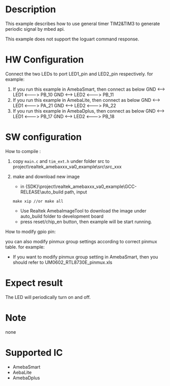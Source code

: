 # Description
This example describes how to use general timer TIM2&TIM3 to generate periodic signal by mbed api.

This example does not support the loguart command response.

# HW Configuration

Connect the two LEDs to port LED1_pin and LED2_pin respectively. for example:

1. If you run this example in AmebaSmart, then connect as below
GND <--> LED1 <---> PB_10
GND <--> LED2 <---> PB_11
2. If you run this example in AmebaLite, then connect as below
GND <--> LED1 <---> PA_21
GND <--> LED2 <---> PA_22
3. If you run this example in AmebaDplus, then connect as below
GND <--> LED1 <---> PB_17
GND <--> LED2 <---> PB_18

# SW configuration

How to compile :

1. copy `main.c` and `tim_ext.h`  under folder src to project\realtek_amebaxxx_va0_example\src\src_xxx

2. make and download new image

   - in {SDK}\project\realtek_amebaxxx_va0_example\GCC-RELEASE\auto_build path, input

   ```shell
   make xip //or make all
   ```

   - Use Realtek AmebaImageTool to download the image under auto_build folder to development board
   - press reset/chip_en button, then example will be start running.

How to modify gpio pin:

you can also modify pinmux group settings according to correct pinmux table. for example:

- If you want to modify pinmux group setting in AmebaSmart, then you should refer to UM0602_RTL8730E_pinmux.xls

# Expect result
The LED will periodically turn on and off.

# Note
none

# Supported IC
- AmebaSmart
- AebaLite
- AmebaDplus
